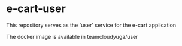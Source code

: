 # e-cart-user
This repository serves as the 'user' service for the e-cart application

The docker image is available in teamcloudyuga/user
